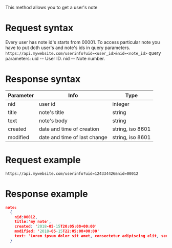 This method allows you to get a user's note


# Request syntax
Every user has note id's starts from 00001. To access particular note you have to put doth user's and note's ids in query parameters.
`https://api.mywebsite.com/userinfo?uid=<user_id>&nid=<note_id>`
query parameters:
  uid -- User ID.
  nid -- Note number.

# Response syntax

Parameter | Info | Type
------------ | ------------- | ------------
nid | user id  | integer
title | note's title  | string
text  | note's body  |  string
created  |  date and time of creation |  string, iso 8601
modified  |  date and time of last change |  string, iso 8601

# Request example
`https://api.mywebsite.com/userinfo?uid=124334426&nid=00012`

# Response example
```JSON
note:
  {
    nid:00012,
    title:'my note',
    created: '2018-05-15T20:05:08+00:00'
    modified: '2018-05-15T22:05:08+00:00'
    text: 'Lorem ipsum dolor sit amet, consectetur adipiscing elit, sed do eiusmod tempor incididunt ut labore et dolore magna aliqua. Ut enim ad minim veniam, quis nostrud exercitation ullamco laboris nisi ut aliquip ex ea commodo consequat.'
  }
```
